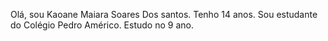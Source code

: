 Olá, sou Kaoane Maiara Soares Dos santos.
Tenho 14 anos.
Sou estudante do Colégio Pedro Américo.
Estudo no 9 ano.
